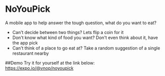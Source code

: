 # NoYouPick
A mobile app to help answer the tough question, what do you want to eat?
- Can't decide between two things? Lets flip a coin for it
- Don't know what kind of food you want? Don't even think about it, have the app pick
- Can't think of a place to go eat at? Take a random suggestion of a single restaurant nearby

##Demo
Try it for yourself at the link below:
https://expo.io/@vnop/noyoupick